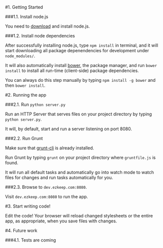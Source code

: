 #1. Getting Started

###1.1. Install node.js

You need to [download](http://nodejs.org/download/) and install node.js.

###1.2. Install node dependencies

After successfully installing node.js, type `npm install` in terminal, and it will start downloading all package depenendencies for development under `node_modules/`.

It will also automatically install [bower](http://bower.io/), the package manager, and run `bower install` to install all run-time (client-side) package dependencies.

You can always do this step manually by typing `npm install -g bower` and then `bower install`.


#2. Running the app

###2.1. Run `python server.py`

Run an HTTP Server that serves files on your project directory by typing `python server.py`.

It will, by default, start and run a server listening on port 8080.

###2.2. Run Grunt

Make sure that [grunt-cli](http://gruntjs.com/getting-started) is already installed.

Run Grunt by typing `grunt` on your project directory where `gruntfile.js` is found.

It will run all default tasks and automatically go into watch mode to watch files for changes and run tasks automatically for you.

###2.3. Browse to `dev.ezkeep.com:8080`.

Visit `dev.ezkeep.com:8080` to run the app.


#3. Start writing code!

Edit the code! Your browser will reload changed stylesheets or the entire app, as appropriate, when you save files with changes.


#4. Future work

###4.1. Tests are coming
